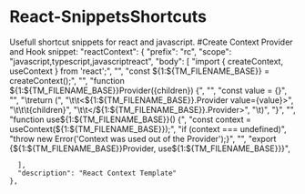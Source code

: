 # React-SnippetsShortcuts
Usefull shortcut snippets for react and javascript.
#Create Context Provider and Hook snippet:
"reactContext": {
	  "prefix": "rc",
	  "scope": "javascript,typescript,javascriptreact",
	  "body": [
		"import { createContext, useContext } from 'react';",
		"",
		"const ${1:${TM_FILENAME_BASE}} = createContext();",
		"",
		"function ${1:${TM_FILENAME_BASE}}Provider({children}) {",
		"",
		"const value = {}",
		"",
		"\treturn (",
		"\t\t<${1:${TM_FILENAME_BASE}}.Provider value={value}>",
		"\t\t\t{children}",
		"\t\t</${1:${TM_FILENAME_BASE}}.Provider>",
		"\t)",
		"}",
		"",
		"function use${1:${TM_FILENAME_BASE}}() {",
		"const context = useContext(${1:${TM_FILENAME_BASE}});",
 		"if (context === undefined)",
   		"throw new Error('Context was used out of the Provider');}",
		"",
		"export {${1:${TM_FILENAME_BASE}}Provider, use${1:${TM_FILENAME_BASE}}}",
  
	  ],
	  "description": "React Context Template"
	},
